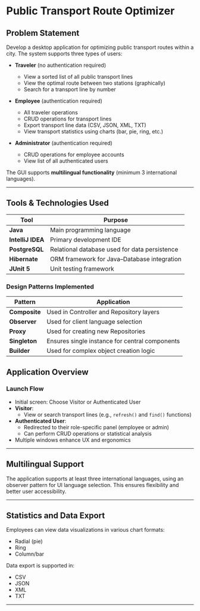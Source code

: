 #  Public Transport Route Optimizer

##  Problem Statement

Develop a desktop application for optimizing public transport routes within a city. The system supports three types of users:

- **Traveler** (no authentication required)
  - View a sorted list of all public transport lines
  - View the optimal route between two stations (graphically)
  - Search for a transport line by number

- **Employee** (authentication required)
  - All traveler operations
  - CRUD operations for transport lines
  - Export transport line data (CSV, JSON, XML, TXT)
  - View transport statistics using charts (bar, pie, ring, etc.)

- **Administrator** (authentication required)
  - CRUD operations for employee accounts
  - View list of all authenticated users

The GUI supports **multilingual functionality** (minimum 3 international languages).

---

##  Tools & Technologies Used

| Tool | Purpose |
|------|---------|
| **Java** | Main programming language |
| **IntelliJ IDEA** | Primary development IDE |
| **PostgreSQL** | Relational database used for data persistence |
| **Hibernate** | ORM framework for Java–Database integration |
| **JUnit 5** | Unit testing framework |

###  Design Patterns Implemented

| Pattern | Application |
|--------|-------------|
| **Composite** | Used in Controller and Repository layers |
| **Observer** | Used for client language selection |
| **Proxy** | Used for creating new Repositories |
| **Singleton** | Ensures single instance for central components |
| **Builder** | Used for complex object creation logic |



##  Application Overview

### Launch Flow

- Initial screen: Choose Visitor or Authenticated User
- **Visitor**:
  - View or search transport lines (e.g., `refresh()` and `find()` functions)
- **Authenticated User**:
  - Redirected to their role-specific panel (employee or admin)
  - Can perform CRUD operations or statistical analysis
- Multiple windows enhance UX and ergonomics

---

##  Multilingual Support

The application supports at least three international languages, using an observer pattern for UI language selection. This ensures flexibility and better user accessibility.

---

##  Statistics and Data Export

Employees can view data visualizations in various chart formats:

- Radial (pie)
- Ring
- Column/bar

Data export is supported in:

- CSV
- JSON
- XML
- TXT

---


